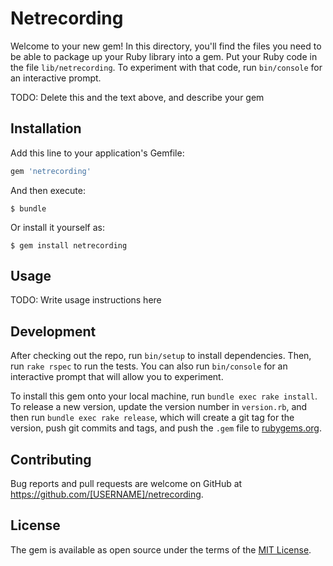 # Netrecording

Welcome to your new gem! In this directory, you'll find the files you need to be able to package up your Ruby library into a gem. Put your Ruby code in the file `lib/netrecording`. To experiment with that code, run `bin/console` for an interactive prompt.

TODO: Delete this and the text above, and describe your gem

## Installation

Add this line to your application's Gemfile:

```ruby
gem 'netrecording'
```

And then execute:

    $ bundle

Or install it yourself as:

    $ gem install netrecording

## Usage

TODO: Write usage instructions here

## Development

After checking out the repo, run `bin/setup` to install dependencies. Then, run `rake rspec` to run the tests. You can also run `bin/console` for an interactive prompt that will allow you to experiment.

To install this gem onto your local machine, run `bundle exec rake install`. To release a new version, update the version number in `version.rb`, and then run `bundle exec rake release`, which will create a git tag for the version, push git commits and tags, and push the `.gem` file to [rubygems.org](https://rubygems.org).

## Contributing

Bug reports and pull requests are welcome on GitHub at https://github.com/[USERNAME]/netrecording.


## License

The gem is available as open source under the terms of the [MIT License](http://opensource.org/licenses/MIT).

